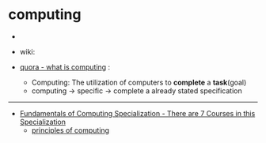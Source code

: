 # computing
- 
- wiki:


- [quora - what is computing](https://www.quora.com/What-is-computing) :
	- Computing: The utilization of computers to **complete** a **task**(goal)
	- computing -> specific -> complete a already stated specification

---

- [Fundamentals of Computing Specialization - There are 7 Courses in this Specialization](https://www.coursera.org/specializations/computer-fundamentals#courses)
     - [principles of computing](principles-of-computing)
